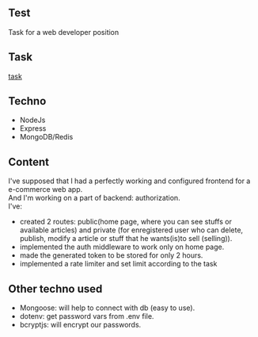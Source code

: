 ## Test

Task for a web developer position

## Task
[task](https://github.com/sabahoth01/Test/blob/master/task.txt)

## Techno
- NodeJs
- Express
- MongoDB/Redis

## Content

I've supposed that I had a perfectly working and configured frontend for a e-commerce web app.</br>
And I'm working on a part of backend: authorization.<br/>
I've:
- created 2 routes: public(home page, where you can see stuffs or available articles) and private (for enregistered user who can delete, publish, modify a article or stuff that he wants(is)to sell (selling)).
- implemented the auth middleware to work only on home page.
- made the generated token to be stored  for only 2 hours.
- implemented a rate limiter and set limit according to the task

## Other techno used

- Mongoose: will help to connect with db (easy to use).
- dotenv: get password vars from .env file.
- bcryptjs: will encrypt our passwords.





